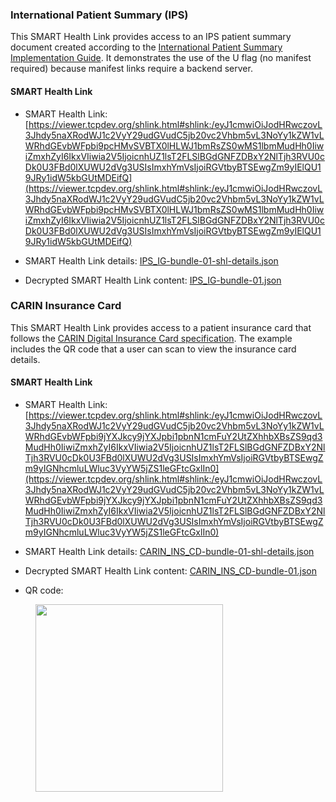 
### International Patient Summary (IPS)
This SMART Health Link provides access to an IPS patient summary document created according to the [International Patient Summary Implementation Guide](https://hl7.org/fhir/uv/ips). It demonstrates the use of the U flag (no manifest required) because manifest links require a backend server.


#### SMART Health Link
- SMART Health Link: [https://viewer.tcpdev.org/shlink.html#shlink:/eyJ1cmwiOiJodHRwczovL3Jhdy5naXRodWJ1c2VyY29udGVudC5jb20vc2Vhbm5vL3NoYy1kZW1vLWRhdGEvbWFpbi9pcHMvSVBTX0lHLWJ1bmRsZS0wMS1lbmMudHh0IiwiZmxhZyI6IkxVIiwia2V5IjoicnhUZ1lsT2FLSlBGdGNFZDBxY2NlTjh3RVU0cDk0U3FBd0lXUWU2dVg3USIsImxhYmVsIjoiRGVtbyBTSEwgZm9yIElQU19JRy1idW5kbGUtMDEifQ](https://viewer.tcpdev.org/shlink.html#shlink:/eyJ1cmwiOiJodHRwczovL3Jhdy5naXRodWJ1c2VyY29udGVudC5jb20vc2Vhbm5vL3NoYy1kZW1vLWRhdGEvbWFpbi9pcHMvSVBTX0lHLWJ1bmRsZS0wMS1lbmMudHh0IiwiZmxhZyI6IkxVIiwia2V5IjoicnhUZ1lsT2FLSlBGdGNFZDBxY2NlTjh3RVU0cDk0U3FBd0lXUWU2dVg3USIsImxhYmVsIjoiRGVtbyBTSEwgZm9yIElQU19JRy1idW5kbGUtMDEifQ)

- SMART Health Link details: [IPS_IG-bundle-01-shl-details.json](IPS_IG-bundle-01-shl-details.json)

- Decrypted SMART Health Link content:  [IPS_IG-bundle-01.json](IPS_IG-bundle-01.json)

<p></p>


### CARIN Insurance Card
This SMART Health Link provides access to a patient insurance card that follows the [CARIN Digital Insurance Card specification](https://build.fhir.org/ig/HL7/carin-digital-insurance-card). The example includes the QR code that a user can scan to view the insurance card details.


#### SMART Health Link
- SMART Health Link: [https://viewer.tcpdev.org/shlink.html#shlink:/eyJ1cmwiOiJodHRwczovL3Jhdy5naXRodWJ1c2VyY29udGVudC5jb20vc2Vhbm5vL3NoYy1kZW1vLWRhdGEvbWFpbi9jYXJkcy9jYXJpbi1pbnN1cmFuY2UtZXhhbXBsZS9qd3MudHh0IiwiZmxhZyI6IkxVIiwia2V5IjoicnhUZ1lsT2FLSlBGdGNFZDBxY2NlTjh3RVU0cDk0U3FBd0lXUWU2dVg3USIsImxhYmVsIjoiRGVtbyBTSEwgZm9yIGNhcmluLWluc3VyYW5jZS1leGFtcGxlIn0](https://viewer.tcpdev.org/shlink.html#shlink:/eyJ1cmwiOiJodHRwczovL3Jhdy5naXRodWJ1c2VyY29udGVudC5jb20vc2Vhbm5vL3NoYy1kZW1vLWRhdGEvbWFpbi9jYXJkcy9jYXJpbi1pbnN1cmFuY2UtZXhhbXBsZS9qd3MudHh0IiwiZmxhZyI6IkxVIiwia2V5IjoicnhUZ1lsT2FLSlBGdGNFZDBxY2NlTjh3RVU0cDk0U3FBd0lXUWU2dVg3USIsImxhYmVsIjoiRGVtbyBTSEwgZm9yIGNhcmluLWluc3VyYW5jZS1leGFtcGxlIn0)

- SMART Health Link details: [CARIN_INS_CD-bundle-01-shl-details.json](CARIN_INS_CD-bundle-01-shl-details.json)

- Decrypted SMART Health Link content:  [CARIN_INS_CD-bundle-01.json](CARIN_INS_CD-bundle-01.json)

- QR code:

<div>
<figure class="figure">
  <p>
  <img src="CARIN_INS_CD-shl.png" style="float:none;width:300px;height:300px">
  </p>
</figure>
</div>

<p></p>